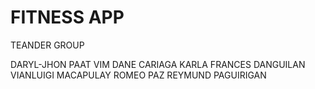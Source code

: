 # FITNESS APP
TEANDER GROUP

DARYL-JHON PAAT
VIM DANE CARIAGA
KARLA FRANCES DANGUILAN
VIANLUIGI MACAPULAY
ROMEO PAZ
REYMUND PAGUIRIGAN